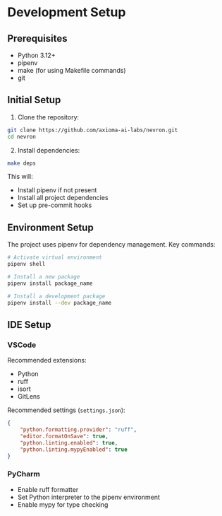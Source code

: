 # Development Setup

## Prerequisites

- Python 3.12+
- pipenv
- make (for using Makefile commands)
- git

## Initial Setup

1. Clone the repository:
```bash
git clone https://github.com/axioma-ai-labs/nevron.git
cd nevron
```

2. Install dependencies:
```bash
make deps
```

This will:
- Install pipenv if not present
- Install all project dependencies
- Set up pre-commit hooks

## Environment Setup

The project uses pipenv for dependency management. Key commands:

```bash
# Activate virtual environment
pipenv shell

# Install a new package
pipenv install package_name

# Install a development package
pipenv install --dev package_name
```

## IDE Setup

### VSCode
Recommended extensions:
- Python
- ruff
- isort
- GitLens

Recommended settings (`settings.json`):
```json
{
    "python.formatting.provider": "ruff",
    "editor.formatOnSave": true,
    "python.linting.enabled": true,
    "python.linting.mypyEnabled": true
}
```

### PyCharm
- Enable ruff formatter
- Set Python interpreter to the pipenv environment
- Enable mypy for type checking